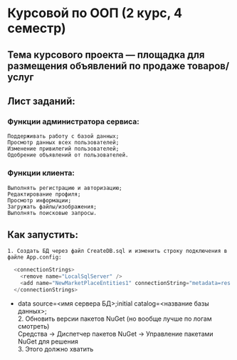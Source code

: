 # Курсовой по ООП (2 курс, 4 семестр)
## Тема курсового проекта — площадка для размещения объявлений по продаже товаров/услуг
##
## Лист заданий:
### Функции администратора сервиса:
	Поддерживать работу c базой данных; 
	Просмотр данных всех пользователей;
	Изменение привилегий пользователей;
	Одобрение объявлений от пользователей.
### Функции клиента: 
	Выполнять регистрацию и авторизацию;
	Редактирование профиля;
	Просмотр информации; 
	Загружать файлы/изображения; 	
	Выполнять поисковые запросы.
## Как запустить:
 	1. Создать БД через файл CreateDB.sql и изменить строку подключения в файле App.config:
```C#
  <connectionStrings>
    <remove name="LocalSqlServer" />
    <add name="NewMarketPlaceEntities1" connectionString="metadata=res://*/Model.Model1.csdl|res://*/Model.Model1.ssdl|res://*/Model.Model1.msl;provider=System.Data.SqlClient;provider connection string=&quot;data source=DIMADD;initial catalog=CW_MarketPlace_OOP;integrated security=True;MultipleActiveResultSets=True;App=EntityFramework&quot;" providerName="System.Data.EntityClient" />
  </connectionStrings>
```
* data source=<имя сервера БД>;initial catalog=<название базы данных>;<br>
	2. Обновить версии пакетов NuGet (но вообще лучше по логам смотреть) <br>
Средства -> Диспетчер пакетов NuGet -> Управление пакетами NuGet для решения<br>
	3. Этого должно хватить